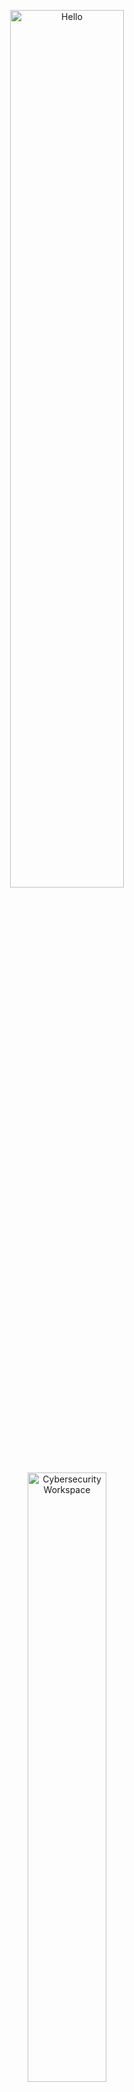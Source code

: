 <div align="center" width="50">

<img src="https://raw.githubusercontent.com/samirmansi/samirmansi/main/images/hello_samir.gif" alt="Hello" width="60%"/> <br>
<img src="https://media.giphy.com/media/3o7buirYcmV5nSwIRW/giphy.gif" alt="Cybersecurity Workspace" width="50%"/><br> 

<details>
<p><strong> <summary> Busy coding & Vibing to : </summary> </strong></p>

[![Spotify](https://spotify-readme.sp-xd.vercel.app/api/spotify)](https://open.spotify.com/) <be>

</details>

![Totals Hits](https://komarev.com/ghpvc/?username=samirmansi&style=flat&color=orange&label=PROFILE+VIEWS)
![Hits](https://hits.seeyoufarm.com/api/count/incr/badge.svg?url=https%3A%2F%2Fgithub.com%2Fsamirmansi&count_bg=%2379C83D&title_bg=%23555555&icon=mediafire.svg&icon_color=%23E7E7E7&title=HITS&edge_flat=false)
[![telegram badge](https://img.shields.io/badge/SamirMansi-grey?style=flat&logo=telegram)](https://t.me/) <br>
</div>

---

## 👋 Heloo<> I am **Samir Mansi**  
🎓 Computer Science student at **Alexandria National University** (CDS2)  
💻 Skilled in **Java**, **Python**, **Machine Learning**  
🛡️ Passionate about **Cybersecurity** — looking for specialization in the field

---

![tools_I_use](https://img.shields.io/badge/-%F0%9F%9A%80%20Tools%20I%20use-orange)
![Java](https://img.shields.io/badge/Java-ED8B00?style=flat&logo=java&logoColor=white)
![Python](https://img.shields.io/badge/Python-FFD43B?style=flat&logo=python&logoColor=darkgreen)
![Machine Learning](https://img.shields.io/badge/Machine%20Learning-brightgreen?style=flat)
![Cybersecurity](https://img.shields.io/badge/Cybersecurity-blue?style=flat&logo=security&logoColor=white)
![Git](https://img.shields.io/badge/GIT-E44C30?style=flat&logo=git&logoColor=white)
![VS Code](https://img.shields.io/badge/Visual_Studio_Code-0078D4?style=flat&logo=visual%20studio%20code&logoColor=white)

```dart
// My Skills & Focus
class SamirMansi { 
  const skills = {  
    "Languages" : { "Java", "Python" },
    "Specialization" : { "Machine Learning", "Cybersecurity" },
    "Tools" : { "Git", "VS Code" },
    "Status" : { "Computer Science Student (CDS2) at Alexandria National University" }
  };
}

